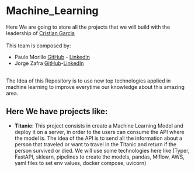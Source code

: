 # Machine_Learning

Here We are going to store all the projects that we will build with the leadership of [Cristian Garcia](https://www.linkedin.com/in/cgarciae/)<br>
<br>
This team is composed by:

- Paulo Morillo [GitHub](https://github.com/PauloMorillo) - [LinkedIn](https://www.linkedin.com/in/paulo-morillo-mu%C3%B1oz-191745143/)
- Jorge Zafra [GitHub](https://github.com/jorgezafra94)-[LinkedIn](https://www.linkedin.com/in/jorge-enrique-zafra-ria%C3%B1o-49268193/)
  <br>
  <br>

The Idea of this Repository is to use new top technologies applied in machine learning to improve everytime our knowledge about this amazing area.

## Here We have projects like:

- <b>Titanic</b>: This project consists in create a Machine Learning Model and deploy it on a server, in order to the users can consume the API where the model is. The idea of the API is to send all the information about a person that traveled or want to travel in the Titanic and return if the person survived or died. We will use some technologies here like (Typer, FastAPI, sklearn, pipelines to create the models, pandas, Mlflow, AWS, yaml files to set env values, docker compose, uvicorn)

